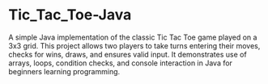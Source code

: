 # Tic_Tac_Toe-Java
A simple Java implementation of the classic Tic Tac Toe game played on a 3x3 grid. This project allows two players to take turns entering their moves, checks for wins, draws, and ensures valid input. It demonstrates use of arrays, loops, condition checks, and console interaction in Java for beginners learning programming.
